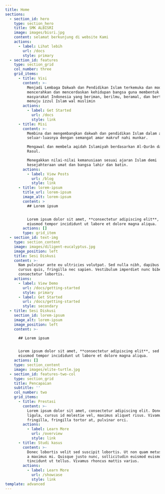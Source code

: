 ```yaml
---
title: Home
sections:
  - section_id: hero
    type: section_hero
    title: SMK ALBISRI
    image: images/bisri.jpg
    content: selamat berkunjung di website Kami
    actions:
      - label: Lihat lebih
        url: /docs
        style: primary
  - section_id: features
    type: section_grid
    col_number: three
    grid_items:
      - title: Visi
        content: >-
          Menjadi Lembaga Dakwah dan Pendidikan Islam terkemuka dan modern dalam
          mencerahkan dan mencerdaskan kehidupan bangsa guna membentuk
          masyarakat Indonesia yang beriman, berilmu, beramal, dan bertaqwa
          menuju izzul Islam wal muslimin
        actions:
          - label: Get Started
            url: /docs
            style: link
      - title: Misi
        content: >-
          Membina dan mengembangkan dakwah dan pendidikan Islam dalam arti yang
          seluar-luasnya dengan semangat amar makruf nahi munkar.

          Mengawal dan membela aqidah Islamiyah berdasarkan Al-Qurân dan Sunnah
          Rasul.

          Menegakkan nilai-nilai kemanusiaan sesuai ajaran Islam demi
          kesejahteraan umat dan bangsa lahir dan batin.
        actions:
          - label: View Posts
            url: /blog
            style: link
      - title: lorem-ipsum
        title_url: lorem-ipsum
        image_alt: lorem-ipsum
        content: >
          ## Lorem ipsum


          Lorem ipsum dolor sit amet, **consectetur adipiscing elit**, sed do
          eiusmod tempor incididunt ut labore et dolore magna aliqua.
        actions: []
        type: grid_item
  - section_id: text-img
    type: section_content
    image: images/diligent-eucalyptus.jpg
    image_position: left
    title: Sesi Diskusi
    content: >-
      Nam pulvinar ante eu ultricies volutpat. Sed nulla nibh, dapibus sit amet
      cursus quis, fringilla nec sapien. Vestibulum imperdiet nunc bibendum
      consectetur lobortis.
    actions:
      - label: View Demo
        url: /docs/getting-started
        style: primary
      - label: Get Started
        url: /docs/getting-started
        style: secondary
  - title: Sesi Diskusi
    section_id: lorem-ipsum
    image_alt: lorem-ipsum
    image_position: left
    content: >-

      ## Lorem ipsum


      Lorem ipsum dolor sit amet, **consectetur adipiscing elit**, sed do
      eiusmod tempor incididunt ut labore et dolore magna aliqua.
    actions: []
    type: section_content
    image: images/elite-turtle.jpg
  - section_id: features-two-col
    type: section_grid
    title: Pencapaian
    subtitle: ''
    col_number: two
    grid_items:
      - title: Prestasi
        content: >-
          Lorem ipsum dolor sit amet, consectetur adipiscing elit. Donec nisl
          ligula, cursus id molestie vel, maximus aliquet risus. Vivamus in nibh
          fringilla, fringilla tortor at, pulvinar orci.
        actions:
          - label: Learn More
            url: /overview
            style: link
      - title: Studi kasus
        content: >-
          Donec lobortis velit sed suscipit lobortis. Ut non quam metus. Nullam
          a maximus mi. Quisque justo nunc, sollicitudin euismod euismod at,
          tincidunt ut tellus. Vivamus rhoncus mattis varius.
        actions:
          - label: Learn More
            url: /showcase
            style: link
template: advanced
---
```

